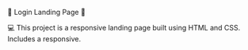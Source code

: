 🤖 Login Landing Page 🤖

💻 This project is a responsive landing page built using HTML and CSS. Includes a responsive.
